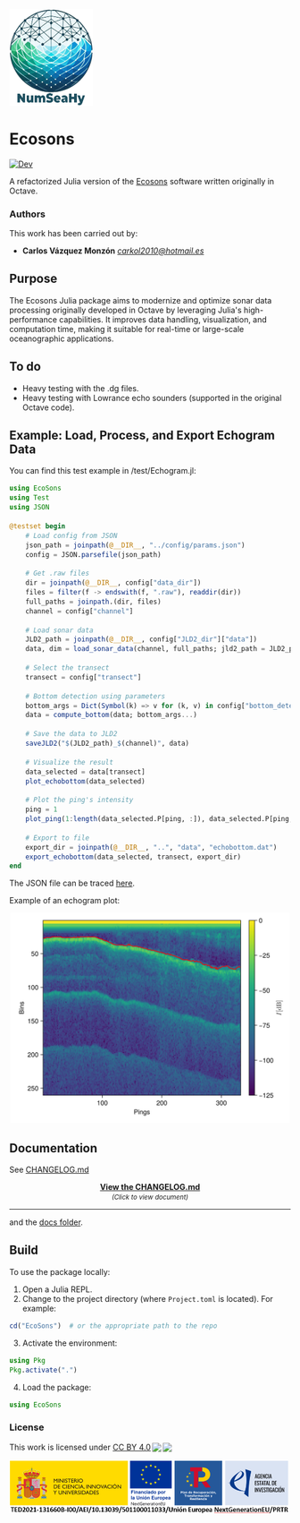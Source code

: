 <img src="assets/images/logo-numseahy.png" alt="EU Flag"  width="150"/>

# Ecosons

[![Dev](https://img.shields.io/badge/docs-dev-blue.svg)](https://gridap.github.io/GridapHybrid.jl/dev)


A refactorized Julia version of the [Ecosons](https://github.com/daniel-rperez/ecosons/tree/master) software written originally in Octave.

### Authors
This work has been carried out by:

- **Carlos Vázquez Monzón**
  *carkol2010@hotmail.es*

## Purpose

The Ecosons Julia package aims to modernize and optimize sonar data processing originally developed in Octave by leveraging Julia's high-performance capabilities. It improves data handling, visualization, and computation time, making it suitable for real-time or large-scale oceanographic applications.

## To do

- Heavy testing with the .dg files.
- Heavy testing with Lowrance echo sounders (supported in the original Octave code).

## Example: Load, Process, and Export Echogram Data

You can find this test example in /test/Echogram.jl:

```julia
using EcoSons
using Test
using JSON

@testset begin
    # Load config from JSON
    json_path = joinpath(@__DIR__, "../config/params.json")
    config = JSON.parsefile(json_path)

    # Get .raw files
    dir = joinpath(@__DIR__, config["data_dir"])
    files = filter(f -> endswith(f, ".raw"), readdir(dir))
    full_paths = joinpath.(dir, files)
    channel = config["channel"]

    # Load sonar data
    JLD2_path = joinpath(@__DIR__, config["JLD2_dir"]["data"])
    data, dim = load_sonar_data(channel, full_paths; jld2_path = JLD2_path)

    # Select the transect
    transect = config["transect"]

    # Bottom detection using parameters
    bottom_args = Dict(Symbol(k) => v for (k, v) in config["bottom_detection"])
    data = compute_bottom(data; bottom_args...)

    # Save the data to JLD2
    saveJLD2("$(JLD2_path)_$(channel)", data)

    # Visualize the result
    data_selected = data[transect]
    plot_echobottom(data_selected)

    # Plot the ping's intensity 
    ping = 1
    plot_ping(1:length(data_selected.P[ping, :]), data_selected.P[ping, :])

    # Export to file
    export_dir = joinpath(@__DIR__, "..", "data", "echobottom.dat")
    export_echobottom(data_selected, transect, export_dir)
end
```
The JSON file can be traced [here](config/params.json).

Example of an echogram plot: 

<div align="center">
  <img src="assets/images/echogram.png" alt="Echogram" width="500"/>
</div>


## Documentation

See [CHANGELOG.md](CHANGELOG.md)

<p align="center">
  <a href="CHANGELOG.md"><b>View the CHANGELOG.md</b></a>  
  <br>
  <i><small>(Click to view document)</small></i>
</p>

<hr style="border:1px">  

and the [docs folder](docs/).

## Build

To use the package locally:

1. Open a Julia REPL.
2. Change to the project directory (where `Project.toml` is located). For example:
```julia
cd("EcoSons")  # or the appropriate path to the repo
```
3. Activate the environment:
```julia
using Pkg
Pkg.activate(".")
```
4. Load the package:
```julia
using EcoSons
```

### License
 <p xmlns:cc="http://creativecommons.org/ns#" >This work is licensed under <a href="http://creativecommons.org/licenses/by/4.0/?ref=chooser-v1" target="_blank" rel="license noopener noreferrer" style="display:inline-block;">CC BY 4.0<img style="height:22px!important;margin-left:3px;vertical-align:text-bottom;" src="https://mirrors.creativecommons.org/presskit/icons/cc.svg?ref=chooser-v1"><img style="height:22px!important;margin-left:3px;vertical-align:text-bottom;" src="https://mirrors.creativecommons.org/presskit/icons/by.svg?ref=chooser-v1"></a></p> 

<img src="assets/images/banner.png" alt="EU Flag"  width="500"/>
